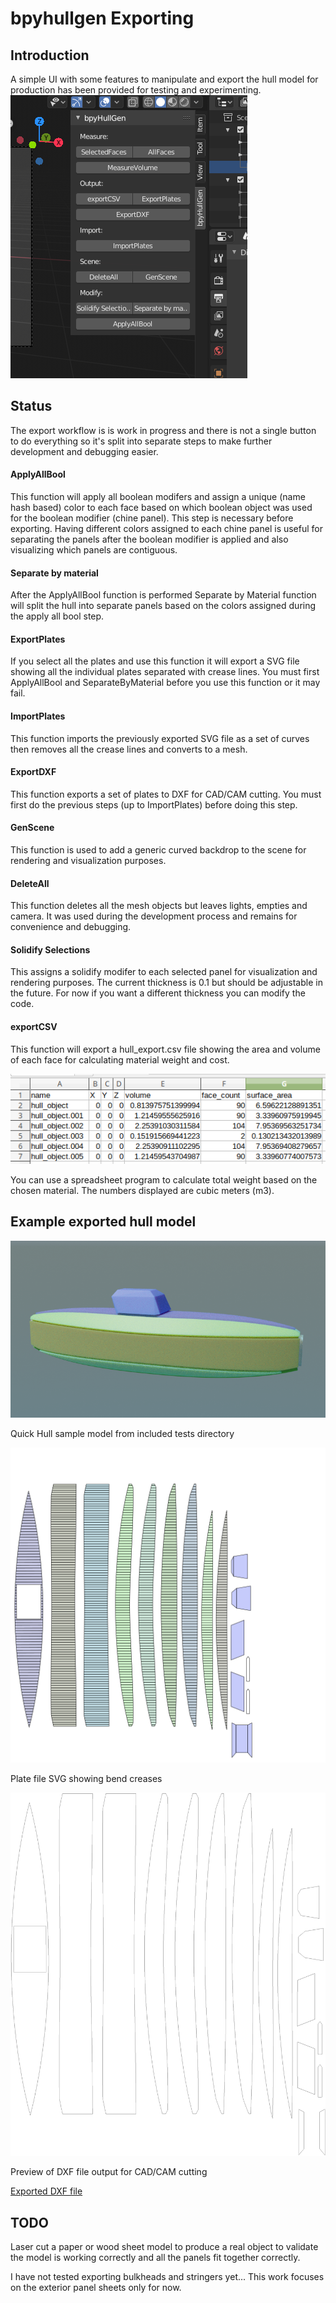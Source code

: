 # bpyhullgen Exporting

## Introduction
A simple UI with some features to manipulate and export the hull model for production has been provided for testing and experimenting.   
![Quick Hull Plates](images/2019_11_20_export/export.png)

## Status
The export workflow is is work in progress and there is not a single button to do everything so it's split into separate steps to make further development and debugging easier. 

#### ApplyAllBool 
This function will apply all boolean modifers and assign a unique (name hash based) color to each face based on which boolean object was used for the boolean modifier (chine panel). This step is necessary before exporting. Having different colors assigned to each chine panel is useful for separating the panels after the boolean modifier is applied and also visualizing which panels are contiguous.

#### Separate by material
After the ApplyAllBool function is performed Separate by Material function will split the hull into separate panels based on the colors assigned during the apply all bool step.

#### ExportPlates
If you select all the plates and use this function it will export a SVG file showing all the individual plates separated with crease lines. You must first ApplyAllBool and SeparateByMaterial before you use this function or it may fail.

#### ImportPlates
This function imports the previously exported SVG file as a set of curves then removes all the crease lines and converts to a mesh.

#### ExportDXF
This function exports a set of plates to DXF for CAD/CAM cutting. You must first do the previous steps (up to ImportPlates) before doing this step. 


#### GenScene
This function is used to add a generic curved backdrop to the scene for rendering and visualization purposes. 

#### DeleteAll 
This function deletes all the mesh objects but leaves lights, empties and camera. It was used during the development process and remains for convenience and debugging.

#### Solidify Selections
This assigns a solidify modifer to each selected panel for visualization and rendering purposes. The current thickness is 0.1 but should be adjustable in the future. For now if you want a different thickness you can modify the code.

#### exportCSV
This function will export a hull_export.csv file showing the area and volume of each face for calculating material weight and cost.

![Quick Hull](images/2019_11_20_export/csv_export.png)

You can use a spreadsheet program to calculate total weight based on the chosen material. The numbers displayed are cubic meters (m3).

## Example exported hull model
![Quick Hull](images/2019_11_20_export/quick_hull.png)

Quick Hull sample model from included tests directory

![Quick Hull Plates](images/2019_11_20_export/export_plate_svg.png)

Plate file SVG showing bend creases

![Quick Hull Plates](images/2019_11_20_export/export_dxf.png)

Preview of DXF file output for CAD/CAM cutting

[Exported DXF file](images/2019_11_20_export/export.dxf) 


## TODO
Laser cut a paper or wood sheet model to produce a real object to validate the model is working correctly and all the panels fit together correctly.

I have not tested exporting bulkheads and stringers yet... This work focuses on the exterior panel sheets only for now.
